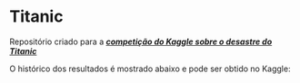 # Titanic
Repositório criado para a ***[competição do Kaggle sobre o desastre do Titanic](https://www.kaggle.com/c/titanic)***

O histórico dos resultados é mostrado abaixo e pode ser obtido no Kaggle:
